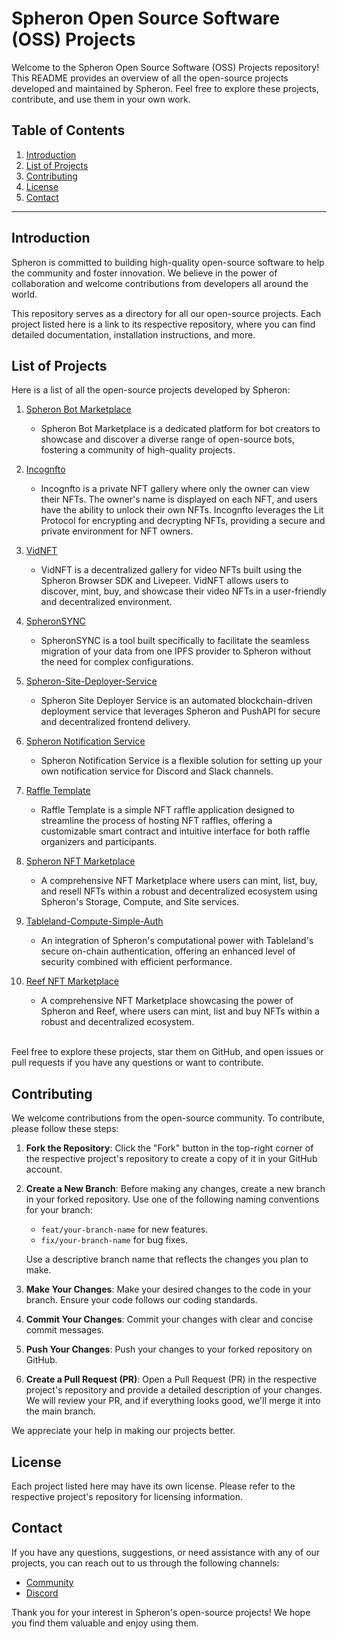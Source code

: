 # Spheron Open Source Software (OSS) Projects

Welcome to the Spheron Open Source Software (OSS) Projects repository! This README provides an overview of all the open-source projects developed and maintained by Spheron. Feel free to explore these projects, contribute, and use them in your own work.

## Table of Contents

1. [Introduction](#introduction)
2. [List of Projects](#list-of-projects)
3. [Contributing](#contributing)
4. [License](#license)
5. [Contact](#contact)

---

## Introduction

Spheron is committed to building high-quality open-source software to help the community and foster innovation. We believe in the power of collaboration and welcome contributions from developers all around the world.

This repository serves as a directory for all our open-source projects. Each project listed here is a link to its respective repository, where you can find detailed documentation, installation instructions, and more.

## List of Projects

Here is a list of all the open-source projects developed by Spheron:

1. [Spheron Bot Marketplace](https://github.com/spheronFdn/spheron-bot-marketplace)
   - Spheron Bot Marketplace is a dedicated platform for bot creators to showcase and discover a diverse range of open-source bots, fostering a community of high-quality projects.

2. [Incognfto](https://github.com/spheronFdn/incognfto)
   - Incognfto is a private NFT gallery where only the owner can view their NFTs. The owner's name is displayed on each NFT, and users have the ability to unlock their own NFTs. Incognfto leverages the Lit Protocol for encrypting and decrypting NFTs, providing a secure and private environment for NFT owners.
   
3. [VidNFT](https://github.com/spheronFdn/VidNFT)
   - VidNFT is a decentralized gallery for video NFTs built using the Spheron Browser SDK and Livepeer. VidNFT allows users to discover, mint, buy, and showcase their video NFTs in a user-friendly and decentralized environment.

4. [SpheronSYNC](https://github.com/spheronFdn/SpheronSYNC)
   - SpheronSYNC is a tool built specifically to facilitate the seamless migration of your data from one IPFS provider to Spheron without the need for complex configurations.

5. [Spheron-Site-Deployer-Service](https://github.com/spheronFdn/spheron-site-deployer-service)
   - Spheron Site Deployer Service is an automated blockchain-driven deployment service that leverages Spheron and PushAPI for secure and decentralized frontend delivery.
  
6. [Spheron Notification Service](https://github.com/spheronFdn/spheron-notification-service)
   - Spheron Notification Service is a flexible solution for setting up your own notification service for Discord and Slack channels.
  
7. [Raffle Template](https://github.com/spheronFdn/raffle-template)
   - Raffle Template is a simple NFT raffle application designed to streamline the process of hosting NFT raffles, offering a customizable smart contract and intuitive interface for both raffle organizers and participants.
  
8. [Spheron NFT Marketplace](https://github.com/spheronFdn/NFTMarketPlace)
   - A comprehensive NFT Marketplace where users can mint, list, buy, and resell NFTs within a robust and decentralized ecosystem using Spheron's Storage, Compute, and Site services.

9. [Tableland-Compute-Simple-Auth](https://github.com/spheronFdn/tableland-compute-simple-auth)
   - An integration of Spheron's computational power with Tableland's secure on-chain authentication, offering an enhanced level of security combined with efficient performance.

10. [Reef NFT Marketplace](https://github.com/spheronFdn/reef-nft-marketplace)
    - A comprehensive NFT Marketplace showcasing the power of Spheron and Reef, where users can mint, list and buy NFTs within a robust and decentralized ecosystem.

<br/>   
Feel free to explore these projects, star them on GitHub, and open issues or pull requests if you have any questions or want to contribute.

## Contributing

We welcome contributions from the open-source community. To contribute, please follow these steps:

1. **Fork the Repository**: Click the "Fork" button in the top-right corner of the respective project's repository to create a copy of it in your GitHub account.

2. **Create a New Branch**: Before making any changes, create a new branch in your forked repository. Use one of the following naming conventions for your branch:
   - `feat/your-branch-name` for new features.
   - `fix/your-branch-name` for bug fixes.
   
   Use a descriptive branch name that reflects the changes you plan to make.

3. **Make Your Changes**: Make your desired changes to the code in your branch. Ensure your code follows our coding standards.

4. **Commit Your Changes**: Commit your changes with clear and concise commit messages.

5. **Push Your Changes**: Push your changes to your forked repository on GitHub.

6. **Create a Pull Request (PR)**: Open a Pull Request (PR) in the respective project's repository and provide a detailed description of your changes. We will review your PR, and if everything looks good, we'll merge it into the main branch.

We appreciate your help in making our projects better.

## License

Each project listed here may have its own license. Please refer to the respective project's repository for licensing information.

## Contact

If you have any questions, suggestions, or need assistance with any of our projects, you can reach out to us through the following channels:

- [Community](https://community.spheron.network/)
- [Discord](https://discord.com/invite/ahxuCtm)

Thank you for your interest in Spheron's open-source projects! We hope you find them valuable and enjoy using them.
